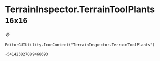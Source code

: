 # TerrainInspector.TerrainToolPlants `16x16`
<img src="/img/TerrainInspector.TerrainToolPlants.png" width=16 height=16>

``` CSharp
EditorGUIUtility.IconContent("TerrainInspector.TerrainToolPlants")
```
```
-541423827089468693
```
